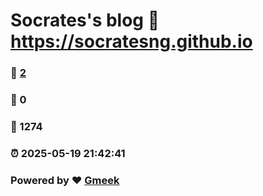 # Socrates's blog :link: https://socratesng.github.io 
### :page_facing_up: [2](https://socratesng.github.io/tag.html) 
### :speech_balloon: 0 
### :hibiscus: 1274 
### :alarm_clock: 2025-05-19 21:42:41 
### Powered by :heart: [Gmeek](https://github.com/Meekdai/Gmeek)
